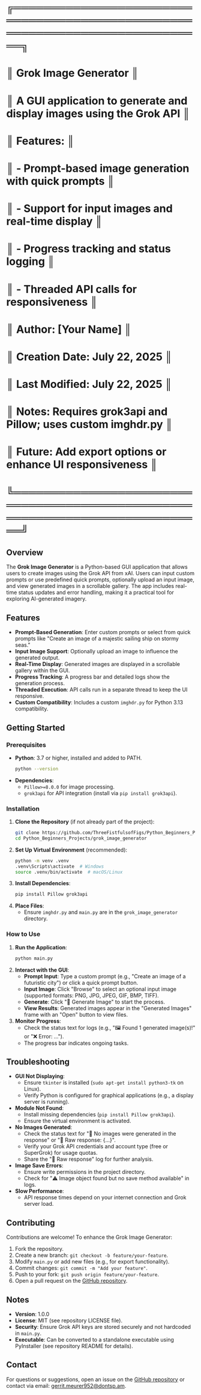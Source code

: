 # ╔════════════════════════════════════════════════════════════════════════════╗
# ║                          Grok Image Generator                             ║
# ║  A GUI application to generate and display images using the Grok API      ║
# ║  Features:                                                                ║
# ║  - Prompt-based image generation with quick prompts                       ║
# ║  - Support for input images and real-time display                         ║
# ║  - Progress tracking and status logging                                   ║
# ║  - Threaded API calls for responsiveness                                  ║
# ║  Author: [Your Name]                                                     ║
# ║  Creation Date: July 22, 2025                                            ║
# ║  Last Modified: July 22, 2025                                            ║
# ║  Notes: Requires grok3api and Pillow; uses custom imghdr.py               ║
# ║         Future: Add export options or enhance UI responsiveness          ║
# ╚════════════════════════════════════════════════════════════════════════════╝

## Overview
The **Grok Image Generator** is a Python-based GUI application that allows users to create images using the Grok API from xAI. Users can input custom prompts or use predefined quick prompts, optionally upload an input image, and view generated images in a scrollable gallery. The app includes real-time status updates and error handling, making it a practical tool for exploring AI-generated imagery.

## Features
- **Prompt-Based Generation**: Enter custom prompts or select from quick prompts like "Create an image of a majestic sailing ship on stormy seas."
- **Input Image Support**: Optionally upload an image to influence the generated output.
- **Real-Time Display**: Generated images are displayed in a scrollable gallery within the GUI.
- **Progress Tracking**: A progress bar and detailed logs show the generation process.
- **Threaded Execution**: API calls run in a separate thread to keep the UI responsive.
- **Custom Compatibility**: Includes a custom `imghdr.py` for Python 3.13 compatibility.

## Getting Started

### Prerequisites
- **Python**: 3.7 or higher, installed and added to PATH.
  ```bash
  python --version
  ```
- **Dependencies**:
  - `Pillow>=8.0.0` for image processing.
  - `grok3api` for API integration (install via `pip install grok3api`).

### Installation
1. **Clone the Repository** (if not already part of the project):
   ```bash
   git clone https://github.com/ThreeFistfulsofFigs/Python_Beginners_Projects.git
   cd Python_Beginners_Projects/grok_image_generator
   ```
2. **Set Up Virtual Environment** (recommended):
   ```bash
   python -m venv .venv
   .venv\Scripts\activate  # Windows
   source .venv/bin/activate  # macOS/Linux
   ```
3. **Install Dependencies**:
   ```bash
   pip install Pillow grok3api
   ```
4. **Place Files**:
   - Ensure `imghdr.py` and `main.py` are in the `grok_image_generator` directory.

### How to Use
1. **Run the Application**:
   ```bash
   python main.py
   ```
2. **Interact with the GUI**:
   - **Prompt Input**: Type a custom prompt (e.g., "Create an image of a futuristic city") or click a quick prompt button.
   - **Input Image**: Click "Browse" to select an optional input image (supported formats: PNG, JPG, JPEG, GIF, BMP, TIFF).
   - **Generate**: Click "🚀 Generate Image" to start the process.
   - **View Results**: Generated images appear in the "Generated Images" frame with an "Open" button to view files.
3. **Monitor Progress**:
   - Check the status text for logs (e.g., "🖼️ Found 1 generated image(s)!" or "❌ Error: ...").
   - The progress bar indicates ongoing tasks.

## Troubleshooting
- **GUI Not Displaying**:
  - Ensure `tkinter` is installed (`sudo apt-get install python3-tk` on Linux).
  - Verify Python is configured for graphical applications (e.g., a display server is running).
- **Module Not Found**:
  - Install missing dependencies (`pip install Pillow grok3api`).
  - Ensure the virtual environment is activated.
- **No Images Generated**:
  - Check the status text for "📝 No images were generated in the response" or "📄 Raw response: {...}".
  - Verify your Grok API credentials and account type (free or SuperGrok) for usage quotas.
  - Share the "📄 Raw response" log for further analysis.
- **Image Save Errors**:
  - Ensure write permissions in the project directory.
  - Check for "⚠️ Image object found but no save method available" in logs.
- **Slow Performance**:
  - API response times depend on your internet connection and Grok server load.

## Contributing
Contributions are welcome! To enhance the Grok Image Generator:
1. Fork the repository.
2. Create a new branch: `git checkout -b feature/your-feature`.
3. Modify `main.py` or add new files (e.g., for export functionality).
4. Commit changes: `git commit -m "Add your feature"`.
5. Push to your fork: `git push origin feature/your-feature`.
6. Open a pull request on the [GitHub repository](https://github.com/ThreeFistfulsofFigs/Python_Beginners_Projects).

## Notes
- **Version**: 1.0.0
- **License**: MIT (see repository LICENSE file).
- **Security**: Ensure Grok API keys are stored securely and not hardcoded in `main.py`.
- **Executable**: Can be converted to a standalone executable using PyInstaller (see repository README for details).

## Contact
For questions or suggestions, open an issue on the [GitHub repository](https://github.com/ThreeFistfulsofFigs/Python_Beginners_Projects) or contact via email: [gerrit.meurer952@dontsp.am](mailto:gerrit.meurer952@dontsp.am).